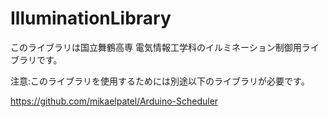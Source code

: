 # IlluminationLibrary

このライブラリは国立舞鶴高専 電気情報工学科のイルミネーション制御用ライブラリです。

注意:このライブラリを使用するためには別途以下のライブラリが必要です。

https://github.com/mikaelpatel/Arduino-Scheduler
